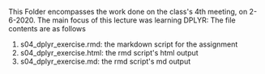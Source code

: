 This Folder encompasses the work done on the class's 4th meeting, on 2-6-2020. 
The main focus of this lecture was learning DPLYR:
The file contents are as follows
1) s04_dplyr_exercise.rmd: the markdown script for the assignment
2) s04_dplyr_exercise.html: the rmd script's html output
3) s04_dplyr_exercise.md: the rmd script's md output

